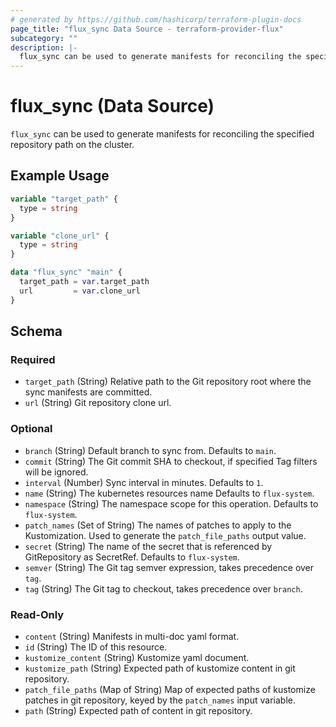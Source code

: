 ```yaml
---
# generated by https://github.com/hashicorp/terraform-plugin-docs
page_title: "flux_sync Data Source - terraform-provider-flux"
subcategory: ""
description: |-
  flux_sync can be used to generate manifests for reconciling the specified repository path on the cluster.
---
```


# flux_sync (Data Source)

`flux_sync` can be used to generate manifests for reconciling the specified repository path on the cluster.

## Example Usage

```terraform
variable "target_path" {
  type = string
}

variable "clone_url" {
  type = string
}

data "flux_sync" "main" {
  target_path = var.target_path
  url         = var.clone_url
}
```

<!-- schema generated by tfplugindocs -->
## Schema

### Required

- `target_path` (String) Relative path to the Git repository root where the sync manifests are committed.
- `url` (String) Git repository clone url.

### Optional

- `branch` (String) Default branch to sync from. Defaults to `main`.
- `commit` (String) The Git commit SHA to checkout, if specified Tag filters will be ignored.
- `interval` (Number) Sync interval in minutes. Defaults to `1`.
- `name` (String) The kubernetes resources name Defaults to `flux-system`.
- `namespace` (String) The namespace scope for this operation. Defaults to `flux-system`.
- `patch_names` (Set of String) The names of patches to apply to the Kustomization. Used to generate the `patch_file_paths` output value.
- `secret` (String) The name of the secret that is referenced by GitRepository as SecretRef. Defaults to `flux-system`.
- `semver` (String) The Git tag semver expression, takes precedence over `tag`.
- `tag` (String) The Git tag to checkout, takes precedence over `branch`.

### Read-Only

- `content` (String) Manifests in multi-doc yaml format.
- `id` (String) The ID of this resource.
- `kustomize_content` (String) Kustomize yaml document.
- `kustomize_path` (String) Expected path of kustomize content in git repository.
- `patch_file_paths` (Map of String) Map of expected paths of kustomize patches in git repository, keyed by the `patch_names` input variable.
- `path` (String) Expected path of content in git repository.


